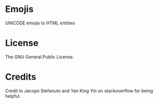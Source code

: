 # Emojis

UNICODE emojis to HTML entities

# License
The GNU General Public License.

# Credits
Credit to Jacopo Stefanuto and Yan King Yin on stackoverflow for being helpful.
